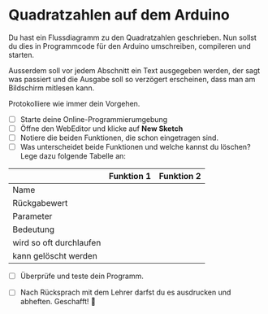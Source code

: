 # Quadratzahlen auf dem Arduino

Du hast ein Flussdiagramm zu den Quadratzahlen geschrieben. Nun sollst du dies in Programmcode für den Arduino umschreiben, compileren und starten.

Ausserdem soll vor jedem Abschnitt ein Text ausgegeben werden, der sagt was passiert und die Ausgabe soll so verzögert erscheinen, dass man am Bildschirm mitlesen kann.

Protokolliere wie immer dein Vorgehen.

* [ ] Starte deine Online-Programmierumgebung
* [ ] Öffne den WebEditor und klicke auf **New Sketch**
* [ ] Notiere die beiden Funktionen, die schon eingetragen sind.
* [ ] Was unterscheidet beide Funktionen und welche kannst du löschen? Lege dazu folgende Tabelle an:

|  | **Funktion 1**  | Funktion 2 |
| :--- | :--- | :--- |
| Name |  |  |
| Rückgabewert |  |  |
| Parameter |  |  |
| Bedeutung |  |  |
| wird so oft durchlaufen |  |  |
| kann gelöscht werden |  |  |

* [ ] Überprüfe und teste dein Programm.
* [ ] Nach Rücksprach mit dem Lehrer darfst du es ausdrucken und abheften. Geschafft! 💪 


